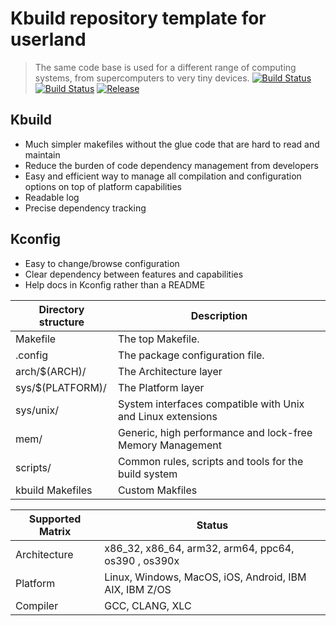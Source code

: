 
# Kbuild repository template for userland 
> The same code base is used for a different range of computing systems, from supercomputers to very tiny devices.
[![Build Status](https://travis-ci.org/n13l/kbuild.png?branch=master)](https://travis-ci.org/n13l/kbuild) [![Build Status](https://snap-ci.com/n13l/kbuild/branch/master/build_image)](https://snap-ci.com/n13l/kbuild/branch/master) [![Release](https://img.shields.io/github/release/n13l/kbuild.svg)](https://packagecloud.io/n13l/openaaa) 

## Kbuild 
- Much simpler makefiles without the glue code that are hard to read and maintain
- Reduce the burden of code dependency management from developers
- Easy and efficient way to manage all compilation and configuration options on top of platform capabilities
- Readable log
- Precise dependency tracking

## Kconfig
- Easy to change/browse configuration
- Clear dependency between features and capabilities
- Help docs in Kconfig rather than a README


| Directory structure     | Description                                          |
|-------------------------|------------------------------------------------------|
| Makefile                | The top Makefile.                                    |
| .config                 | The package configuration file.                      |
| arch/$(ARCH)/           | The Architecture layer                               |
| sys/$(PLATFORM)/        | The Platform layer                                   |
| sys/unix/               | System interfaces compatible with Unix and Linux extensions|
| mem/                    | Generic, high performance and lock-free Memory Management      |
| scripts/                | Common rules, scripts and tools for the build system |
| kbuild Makefiles        | Custom Makfiles                                      |

| Supported Matrix | Status                                                   |
|------------------|----------------------------------------------------------|
| Architecture     | x86_32, x86_64, arm32, arm64, ppc64, os390 , os390x      |
| Platform         | Linux, Windows, MacOS, iOS, Android, IBM AIX, IBM Z/OS   |
| Compiler         | GCC, CLANG, XLC                                          |


